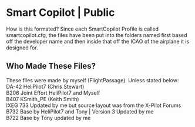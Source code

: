 # Smart Copilot | Public

How is this formated?
Since each SmartCopilot Profile is called smartcopilot.cfg, the files have been put into the folders named first based off the developer name and then inside that off the ICAO of the airplane it is designed for.

## Who Made These Files?
These files were made by myself (FlightPassage). Unless stated below:  
DA-42 HeliPilot7 (Chris Stewart)  
B206 Joint Effort HeliPilot7 and Myself  
B407 KSmith_PE (Keith Smith)  
IXEG 733 Updated by me but source layout was from the X-Pilot Forums  
B732 Base by HeliPilot7 and Tony | Version 3 Updated by me  
B722 Base by Tony updated by me
